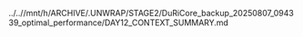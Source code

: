 ../..//mnt/h/ARCHIVE/.UNWRAP/STAGE2/DuRiCore_backup_20250807_094339_optimal_performance/DAY12_CONTEXT_SUMMARY.md